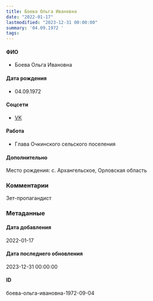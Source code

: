 ```yaml
---
title: Боева Ольга Ивановна
date: "2022-01-17"
lastmodified: "2023-12-31 00:00:00"
summary: '04.09.1972 '
tags: 
---
```

<!--# pp1-->
<!--## Фигурант-->
<!--### Личные данные-->
#### ФИО
- Боева Ольга Ивановна
#### Дата рождения
- 04.09.1972
#### Соцсети
- [VK](https://vk.com/id698644814)
#### Работа
- Глава Очкинского сельского поселения
#### Дополнительно
Место рождения:
с. Архангельское, Орловская область
### Комментарии
Зет-пропагандист
### Метаданные
#### Дата добавления
2022-01-17
#### Дата последнего обновления
2023-12-31 00:00:00
#### ID
боева-ольга-ивановна-1972-09-04
<!--## END;-->
